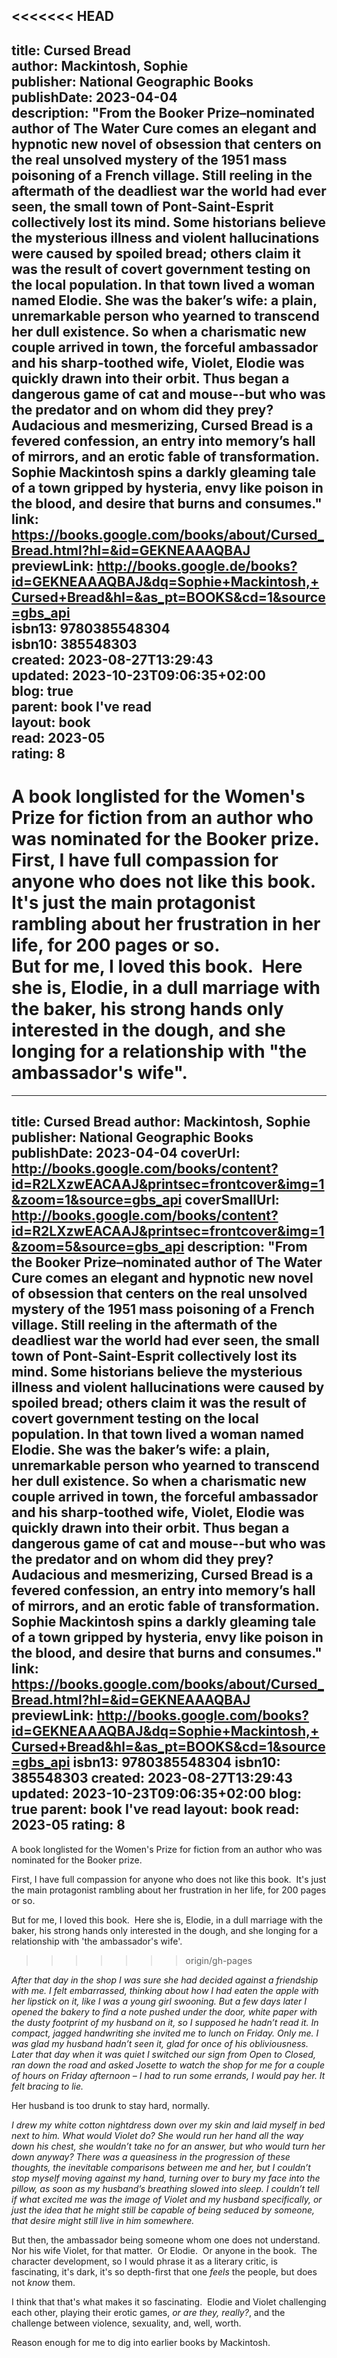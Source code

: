 <<<<<<< HEAD
---  
title: Cursed Bread  
author: Mackintosh, Sophie  
publisher: National Geographic Books  
publishDate: 2023-04-04  
description: "From the Booker Prize–nominated author of The Water Cure comes an elegant and hypnotic new novel of obsession that centers on the real unsolved mystery of the 1951 mass poisoning of a French village. Still reeling in the aftermath of the deadliest war the world had ever seen, the small town of Pont-Saint-Esprit collectively lost its mind. Some historians believe the mysterious illness and violent hallucinations were caused by spoiled bread; others claim it was the result of covert government testing on the local population. In that town lived a woman named Elodie. She was the baker’s wife: a plain, unremarkable person who yearned to transcend her dull existence. So when a charismatic new couple arrived in town, the forceful ambassador and his sharp-toothed wife, Violet, Elodie was quickly drawn into their orbit. Thus began a dangerous game of cat and mouse--but who was the predator and on whom did they prey? Audacious and mesmerizing, Cursed Bread is a fevered confession, an entry into memory’s hall of mirrors, and an erotic fable of transformation. Sophie Mackintosh spins a darkly gleaming tale of a town gripped by hysteria, envy like poison in the blood, and desire that burns and consumes."  
link: https://books.google.com/books/about/Cursed_Bread.html?hl=&id=GEKNEAAAQBAJ  
previewLink: http://books.google.de/books?id=GEKNEAAAQBAJ&dq=Sophie+Mackintosh,+Cursed+Bread&hl=&as_pt=BOOKS&cd=1&source=gbs_api  
isbn13: 9780385548304  
isbn10: 385548303  
created: 2023-08-27T13:29:43  
updated: 2023-10-23T09:06:35+02:00  
blog: true  
parent: book I've read  
layout: book  
read: 2023-05  
rating: 8  
---  
  
A book longlisted for the Women's Prize for fiction from an author who was nominated for the Booker prize.    
First, I have full compassion for anyone who does not like this book.  It's just the main protagonist rambling about her frustration in her life, for 200 pages or so.    
But for me, I loved this book.  Here she is, Elodie, in a dull marriage with the baker, his strong hands only interested in the dough, and she longing for a relationship with "the ambassador's wife".    
=======
---
title: Cursed Bread
author: Mackintosh, Sophie
publisher: National Geographic Books
publishDate: 2023-04-04
coverUrl: http://books.google.com/books/content?id=R2LXzwEACAAJ&printsec=frontcover&img=1&zoom=1&source=gbs_api
coverSmallUrl: http://books.google.com/books/content?id=R2LXzwEACAAJ&printsec=frontcover&img=1&zoom=5&source=gbs_api
description: "From the Booker Prize–nominated author of The Water Cure comes an elegant and hypnotic new novel of obsession that centers on the real unsolved mystery of the 1951 mass poisoning of a French village. Still reeling in the aftermath of the deadliest war the world had ever seen, the small town of Pont-Saint-Esprit collectively lost its mind. Some historians believe the mysterious illness and violent hallucinations were caused by spoiled bread; others claim it was the result of covert government testing on the local population. In that town lived a woman named Elodie. She was the baker’s wife: a plain, unremarkable person who yearned to transcend her dull existence. So when a charismatic new couple arrived in town, the forceful ambassador and his sharp-toothed wife, Violet, Elodie was quickly drawn into their orbit. Thus began a dangerous game of cat and mouse--but who was the predator and on whom did they prey? Audacious and mesmerizing, Cursed Bread is a fevered confession, an entry into memory’s hall of mirrors, and an erotic fable of transformation. Sophie Mackintosh spins a darkly gleaming tale of a town gripped by hysteria, envy like poison in the blood, and desire that burns and consumes."
link: https://books.google.com/books/about/Cursed_Bread.html?hl=&id=GEKNEAAAQBAJ
previewLink: http://books.google.com/books?id=GEKNEAAAQBAJ&dq=Sophie+Mackintosh,+Cursed+Bread&hl=&as_pt=BOOKS&cd=1&source=gbs_api
isbn13: 9780385548304
isbn10: 385548303
created: 2023-08-27T13:29:43
updated: 2023-10-23T09:06:35+02:00
blog: true
parent: book I've read
layout: book
read: 2023-05
rating: 8
---
  
A book longlisted for the Women's Prize for fiction from an author who was nominated for the Booker prize.    
  
First, I have full compassion for anyone who does not like this book.  It's just the main protagonist rambling about her frustration in her life, for 200 pages or so.    
  
But for me, I loved this book.  Here she is, Elodie, in a dull marriage with the baker, his strong hands only interested in the dough, and she longing for a relationship with 'the ambassador's wife'.    
>>>>>>> origin/gh-pages
  
_After that day in the shop I was sure she had decided against a friendship with me. I felt embarrassed, thinking about how I had eaten the apple with her lipstick on it, like I was a young girl swooning. But a few days later I opened the bakery to find a note pushed under the door, white paper with the dusty footprint of my husband on it, so I supposed he hadn’t read it. In compact, jagged handwriting she invited me to lunch on Friday. Only me. I was glad my husband hadn’t seen it, glad for once of his obliviousness. Later that day when it was quiet I switched our sign from Open to Closed, ran down the road and asked Josette to watch the shop for me for a couple of hours on Friday afternoon – I had to run some errands, I would pay her. It felt bracing to lie._  
  
Her husband is too drunk to stay hard, normally.  
  
*I drew my white cotton nightdress down over my skin and laid myself in bed next to him. What would Violet do? She would run her hand all the way down his chest, she wouldn’t take no for an answer, but who would turn her down anyway? There was a queasiness in the progression of these thoughts, the inevitable comparisons between me and her, but I couldn’t stop myself moving against my hand, turning over to bury my face into the pillow, as soon as my husband’s breathing slowed into sleep. I couldn’t tell if what excited me was the image of Violet and my husband specifically, or just the idea that he might still be capable of being seduced by someone, that desire might still live in him somewhere.*  
  
But then, the ambassador being someone whom one does not understand.  Nor his wife Violet, for that matter.  Or Elodie.  Or anyone in the book.  The character development, so I would phrase it as a literary critic, is fascinating, it's dark, it's so depth-first that one _feels_ the people, but does not _know_ them.    
  
I think that that's what makes it so fascinating.  Elodie and Violet challenging each other, playing their erotic games, _or are they, really?_, and the challenge between violence, sexuality, and, well, worth.    
  
Reason enough for me to dig into earlier books by Mackintosh.  
